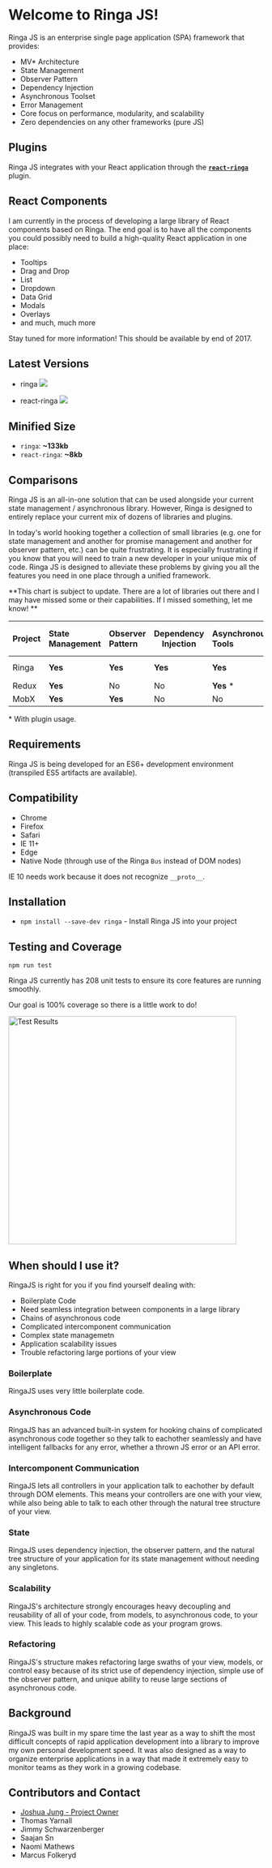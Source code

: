 # Welcome to Ringa JS!

Ringa JS is an enterprise single page application (SPA) framework that provides:

* MV\* Architecture
* State Management
* Observer Pattern
* Dependency Injection
* Asynchronous Toolset
* Error Management
* Core focus on performance, modularity, and scalability
* Zero dependencies on any other frameworks (pure JS)

## Plugins

Ringa JS integrates with your React application through the **[`react-ringa`](docs/reactRinga.md)** plugin.

## React Components

I am currently in the process of developing a large library of React components based on Ringa. The end goal is to have all the components you could possibly need to build a high-quality React application in one place:

* Tooltips
* Drag and Drop
* List
* Dropdown
* Data Grid
* Modals
* Overlays
* and much, much more

Stay tuned for more information! This should be available by end of 2017.

## Latest Versions

* ringa [<img src="https://img.shields.io/npm/v/ringa.svg"/>](http://www.github.com/joshjung/ringa)

* react-ringa [<img src="https://img.shields.io/npm/v/react-ringa.svg"/>](http://www.github.com/joshjung/react-ringa)

## Minified Size

* `ringa`: **~133kb**
* `react-ringa`: **~8kb**

## Comparisons

Ringa JS is an all-in-one solution that can be used alongside your current state management / asynchronous library. However, Ringa is designed to entirely replace your current mix of dozens of libraries and plugins.

In today's world hooking together a collection of small libraries (e.g. one for state management and another for promise management and another for observer pattern, etc.) can be quite frustrating. It is especially frustrating if you know that you will need to train a new developer in your unique mix of code. Ringa JS is designed to alleviate these problems
by giving you all the features you need in one place through a unified framework.

**This chart is subject to update. There are a lot of libraries out there and I may have missed some or their capabilities. If I missed something, let me know! **

Project | State Management | Observer Pattern | Dependency Injection | Asynchronous Tools | Error Handling | Handles DOM Events | Unit Test Ready
:------ |:---------------- |:---------------- | -------------------- |:------------------ |:-------------- |:------------------ | ---------------
Ringa   | **Yes**          | **Yes**          | **Yes**              | **Yes**            | **Yes**        | **Yes**            | Coming Soon
Redux   | **Yes**          | No               | No                   | **Yes** *          | No             | No                 | **Yes**
MobX    | **Yes**          | **Yes**          | No                   | No                 | No             | No                 | **Yes**

\* With plugin usage.

## Requirements

Ringa JS is being developed for an ES6+ development environment (transpiled ES5 artifacts are available).

## Compatibility

* Chrome
* Firefox
* Safari
* IE 11+
* Edge
* Native Node (through use of the Ringa `Bus` instead of DOM nodes)

IE 10 needs work because it does not recognize `__proto__`.

## Installation

* `npm install --save-dev ringa` - Install Ringa JS into your project

## Testing and Coverage

`npm run test`

Ringa JS currently has 208 unit tests to ensure its core features are running smoothly.

Our goal is 100% coverage so there is a little work to do!

<img src="https://i.imgur.com/G564KCy.png" alt="Test Results" style="width: 450px;"/>

## When should I use it?

RingaJS is right for you if you find yourself dealing with:

* Boilerplate Code
* Need seamless integration between components in a large library
* Chains of asynchronous code
* Complicated intercomponent communication
* Complex state managemetn
* Application scalability issues
* Trouble refactoring large portions of your view

### Boilerplate

RingaJS uses very little boilerplate code. 

### Asynchronous Code

RingaJS has an advanced built-in system for hooking chains of complicated asynchronous code together so they talk to eachother seamlessly and have intelligent fallbacks for any error, whether a thrown JS error or an API error.

### Intercomponent Communication

RingaJS lets all controllers in your application talk to eachother by default through DOM elements. This means your controllers are one with your view, while also being able to talk to each other through the natural tree structure of your view.

### State

RingaJS uses dependency injection, the observer pattern, and the natural tree structure of your application for its state management without needing any singletons.

### Scalability

RingaJS's architecture strongly encourages heavy decoupling and reusability of all of your code, from models, to asynchronous code, to your view. This leads to highly scalable code as your program grows.

### Refactoring

RingaJS's structure makes refactoring large swaths of your view, models, or control easy because of its strict use of dependency injection, simple use of the observer pattern, and unique ability to reuse large sections of asynchronous code.

## Background

RingaJS was built in my spare time the last year as a way to shift the most difficult
concepts of rapid application development into a library to improve my own personal development speed. It was also designed as a way to organize enterprise
applications in a way that made it extremely easy to monitor teams as they work in a growing codebase.

## Contributors and Contact

* [Joshua Jung - Project Owner](mailto://joshua.p.jung@gmail.com)
* Thomas Yarnall
* Jimmy Schwarzenberger
* Saajan Sn
* Naomi Mathews
* Marcus Folkeryd
